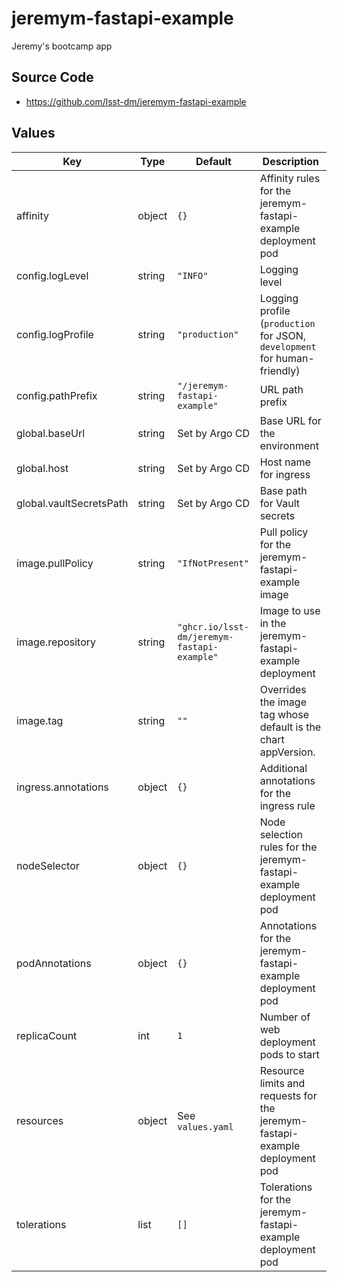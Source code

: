 # jeremym-fastapi-example

Jeremy's bootcamp app

## Source Code

* <https://github.com/lsst-dm/jeremym-fastapi-example>

## Values

| Key | Type | Default | Description |
|-----|------|---------|-------------|
| affinity | object | `{}` | Affinity rules for the jeremym-fastapi-example deployment pod |
| config.logLevel | string | `"INFO"` | Logging level |
| config.logProfile | string | `"production"` | Logging profile (`production` for JSON, `development` for human-friendly) |
| config.pathPrefix | string | `"/jeremym-fastapi-example"` | URL path prefix |
| global.baseUrl | string | Set by Argo CD | Base URL for the environment |
| global.host | string | Set by Argo CD | Host name for ingress |
| global.vaultSecretsPath | string | Set by Argo CD | Base path for Vault secrets |
| image.pullPolicy | string | `"IfNotPresent"` | Pull policy for the jeremym-fastapi-example image |
| image.repository | string | `"ghcr.io/lsst-dm/jeremym-fastapi-example"` | Image to use in the jeremym-fastapi-example deployment |
| image.tag | string | `""` | Overrides the image tag whose default is the chart appVersion. |
| ingress.annotations | object | `{}` | Additional annotations for the ingress rule |
| nodeSelector | object | `{}` | Node selection rules for the jeremym-fastapi-example deployment pod |
| podAnnotations | object | `{}` | Annotations for the jeremym-fastapi-example deployment pod |
| replicaCount | int | `1` | Number of web deployment pods to start |
| resources | object | See `values.yaml` | Resource limits and requests for the jeremym-fastapi-example deployment pod |
| tolerations | list | `[]` | Tolerations for the jeremym-fastapi-example deployment pod |
